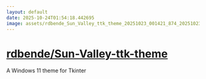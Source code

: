 ```yaml
---
layout: default
date: 2025-10-24T01:54:18.442695
image: assets/rdbende_Sun_Valley_ttk_theme_20251023_001421_874_20251023_212601_f7e03f--20251023T232827177--cropped.png
---
```


# [rdbende/Sun-Valley-ttk-theme](https://github.com/rdbende/Sun-Valley-ttk-theme/)

A Windows 11 theme for Tkinter
